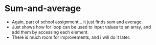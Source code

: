 # Sum-and-average
- Again, part of school assignment... it just finds sum and average.
- Just shows how for loop can be used to input values to an array, and add them by accessing each element.
- There is much room for improvements, and i will do it later.
